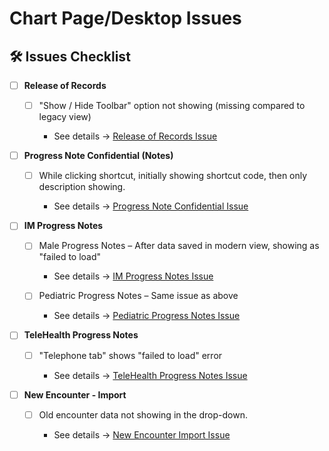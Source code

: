 # Chart Page/Desktop Issues

## 🛠️ Issues Checklist

* [ ] **Release of Records**

  * [ ] "Show / Hide Toolbar" option not showing (missing compared to legacy view)

    * See details → [Release of Records Issue](Day57-README.md#release-of-records-issue)

* [ ] **Progress Note Confidential (Notes)**

  * [ ] While clicking shortcut, initially showing shortcut code, then only description showing.

    * See details → [Progress Note Confidential Issue](Day57-README.md#issue-1-progress-note-confidential--notes--while-click-shortcut-initially-showing-shortcut-code-then-only-description-showing)

* [ ] **IM Progress Notes**

  * [ ] Male Progress Notes – After data saved in modern view, showing as "failed to load"

    * See details → [IM Progress Notes Issue](Day57-README.md#im-progress-notes-issue)

  * [ ] Pediatric Progress Notes – Same issue as above

    * See details → [Pediatric Progress Notes Issue](Day57-README.md#pediatric-progress-notes-issue)

* [ ] **TeleHealth Progress Notes**

  * [ ] "Telephone tab" shows "failed to load" error

    * See details → [TeleHealth Progress Notes Issue](Day57-README.md#telehealth-progress-notes-issue)

* [ ] **New Encounter - Import**

  * [ ] Old encounter data not showing in the drop-down.

    * See details → [New Encounter Import Issue](Day57-README.md#issue-2-for-new-encounter--import--old-encounter-data-not-showing-in-drop-down)
